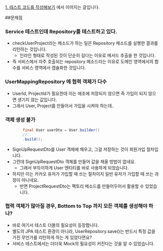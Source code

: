 [1. 테스트 코드를 작성해보기](https://github.com/tmddusgood/Refactoring/tree/develop/doc/%EC%88%9C%EC%84%9C/1.%20%ED%85%8C%EC%8A%A4%ED%8A%B8%20%EC%BD%94%EB%93%9C%EB%A5%BC%20%EC%9E%91%EC%84%B1%ED%95%B4%EB%B3%B4%EA%B8%B0)
에서 이어지는 글입니다.

##문제점
### Service 테스트인데 Repository를 테스트하고 있다.
* checkUserProject라는 메소드가 하는 일은 Repository 메소드를 실행한 결과를 리턴하는 것입니다.
    * 인라인 형태로 작성된 것이 단순히 길다는 이유로 메서드 추출을 한 것입니다.
* 즉 서비스에서 자주 호출되는 repository 메소드라는 이유로 도메인 영역에서의 함수를 서비스 영역에서 캡슐화한 것입니다.

### UserMappingRepository 에 협력 객체가 다수
* UserId, ProjectId가 필요한데 이는 애초에 저장되지 않으면 즉 가입이 되지 않으면 생기지 않는 값입니다.
* 그래서 User, Project를 만들어서 가입을 시켜야 하는데..

### 객체 생성 불가
~~~java
        final User userDto = User.builder()
        //..
        .build();
~~~
* SignUpRequestDto를 User 객체에 채우고, 그걸 저장하는 것이 회원가입 절차입니다.
* 그런데 SignUpRequestDto 객체를 만들어 값을 채울 방법이 없네요.
    * 그래서 부득이하게 User 엔티티를 바로 사용하게 되었습니다.
* 하지만 이는 카카오 유저가 가입할 때 쓰는 절차이지 일반 유저가 가입할 때 쓰는 과정이 아니네요.
    * 반면 ProjectRequestDto는 팩토리 메소드를 만들어두어서 활용할 수 있었습니다.

### 협력 객체가 많아질 경우, Bottom to Top 까지 모든 객체를 생성해야 하나?
* 바로 여기서 테스트 더블의 필요성이 등장합니다.
* 별도의 JPA 테스트 환경이 아니라, UserRepository.save()는 반드시 특정 값을 가진 무언가를 리턴하게 하는 게 있었다면요?
* 서비스 테스트에서는 더더욱 Mock의 필요성이 커진다는 것을 알 수 있었습니다.